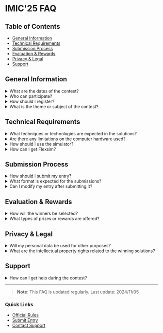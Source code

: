 # IMIC'25 FAQ

## Table of Contents
- [General Information](#general-information)
- [Technical Requirements](#technical-requirements)
- [Submission Process](#submission-process)
- [Evaluation & Rewards](#evaluation--rewards)
- [Privacy & Legal](#privacy--legal)
- [Support](#support)

## General Information
<details>
<summary>What are the dates of the contest?</summary>
  
* Registration and team formation : asap, before May 2025
* Submission of your proposal : end of July 2025
* Annoucements of winners : next SOHOMA edition, september 2025
</details>

<details>
<summary>Who can participate?</summary>
  
* Teams can include both students and faculty researchers
* No limitation on team size
* No specific degree or academic level required
* Open to any combination of students and researchers
</details>

<details>
<summary>How should I register?</summary>

The registration form is available [here](https://forms.office.com/e/FapnDQsVvv).
</details>

<details>
<summary>What is the theme or subject of the contest?</summary>

The contest description cand be found [here](2025_edition/The_Flexibac_Problem.md)

</details>

## Technical Requirements
<details>
<summary>What techniques or technologies are expected in the solutions?</summary>

The IMC'25 is opened to any type of computer-assisted solutions. Accepted technologies include *but are not limited to*:
- Operational Research
- Simulation
- Multi-Agent Systems
- Deep learning
</details>

<details>
<summary>Are there any limitations on the computer hardware used?</summary>
IMIC constestants are free to use the hardware and software solutions they prefer.
</details>

<details>
  
<summary>How should I use the simulator?</summary>
  The simulator package can be found here *(/!\ lien à mettre /!\)*
  The package is composed of 4 files :
  * The file *.fsm is the Flexsim simulation model of the flexibac problem. T
  * 4 files *.dat, whose specifications and usages is detailed in the problem presentation.

  The procedure to launch the simulator is the following :
  
  1. Open the simulation model. o open it, you'll need to download and install Flexsim version 24.0 or higher. Refer to the question [How can I get Flexsim?](#Flexsim-intallation) for more info.
  2. Once opened, you'll need to launch the flexsim model. If you don't know how to do it, we recommend you to make at least the beginner tutorials available when launching Flexsim.
  3.  When you start the program, four windows will pop up one after the other, asking you to pick four *.dat files. You can tell which file to choose by looking at the window title (top left) or the file type (bottom right). see the figure below for a graphic explanation.
  ![image](https://github.com/user-attachments/assets/9340bb51-f6c5-40f8-99d2-629d487be156)
  4. The simulation should then be working properly.
</details>

<details>
<summary id="Flexsim-intallation">How can I get Flexsim?</summary>
 To get the installer for free, please go on the [Flexsim website](https://www.flexsim.com) and choose "Try for free". Follow the instructions to get the Flexsim version adapted to your computer operating system.
</details>

## Submission Process
<details>
<summary>How should I submit my entry?</summary>

Step-by-step submission process:
1. Prepare a paper describing the method used to determine your solution. This paper should respect the SOHOMA format.
2. Add the files BoxTransfer.dat and CartTransfer.dat, which are the two files of your solution, in a *.zip archive.
3. Send this archive to theIMIC organization commitee [contact@example.com](contact@example.com)
</details>

<details>
<summary>What format is expected for the submissions?</summary>

Accepted formats include:
- Reports
- Code repositories
- Presentations
- [Other format specifications]
</details>

<details>
<summary>Can I modify my entry after submitting it?</summary>

[Modification policy and procedures]
</details>

## Evaluation & Rewards
<details>
<summary>How will the winners be selected?</summary>

Selection criteria include:
- Performance metrics
- Innovation level
- Business impact
- [Other evaluation criteria]
</details>

<details>
<summary>What types of prizes or rewards are offered?</summary>

Prize structure:
- First place: [Prize details]
- Second place: [Prize details]
- [Other rewards]
</details>

## Privacy & Legal
<details>
<summary>Will my personal data be used for other purposes?</summary>

[Privacy policy details]
</details>

<details>
<summary>What are the intellectual property rights related to the winning solutions?</summary>

[IP rights explanation]
</details>

## Support
<details>
<summary>How can I get help during the contest?</summary>

Support channels:
- 📧 Email: [contact@example.com](contact@example.com)
- 💬 Discord: [discord link]
- 🌐 Support portal: [portal link](https://github.com/GIS-S-mart/Benchmark-9-IMIC)
</details>

---

> **Note**: This FAQ is updated regularly. Last update: 2024/11/05

### Quick Links
- [Official Rules](#)
- [Submit Entry](#)
- [Contact Support](#)
